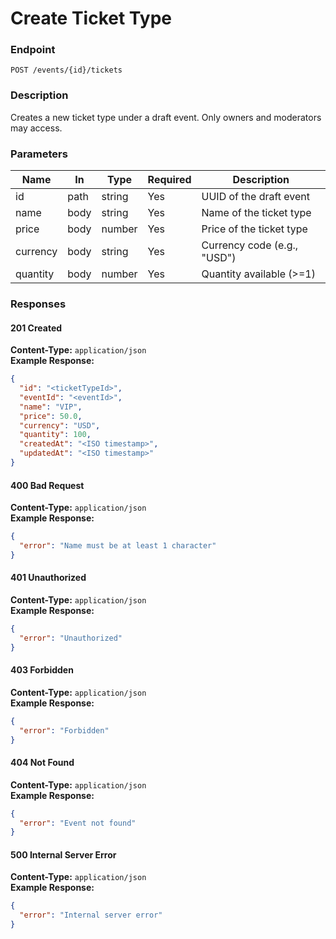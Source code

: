 # Create Ticket Type

### Endpoint

`POST /events/{id}/tickets`

### Description

Creates a new ticket type under a draft event. Only owners and moderators may access.

### Parameters

| Name     | In   | Type   | Required | Description                 |
| -------- | ---- | ------ | -------- | --------------------------- |
| id       | path | string | Yes      | UUID of the draft event     |
| name     | body | string | Yes      | Name of the ticket type     |
| price    | body | number | Yes      | Price of the ticket type    |
| currency | body | string | Yes      | Currency code (e.g., "USD") |
| quantity | body | number | Yes      | Quantity available (>=1)    |

### Responses

#### 201 Created

**Content-Type:** `application/json`  
**Example Response:**

```json
{
  "id": "<ticketTypeId>",
  "eventId": "<eventId>",
  "name": "VIP",
  "price": 50.0,
  "currency": "USD",
  "quantity": 100,
  "createdAt": "<ISO timestamp>",
  "updatedAt": "<ISO timestamp>"
}
```

#### 400 Bad Request

**Content-Type:** `application/json`  
**Example Response:**

```json
{
  "error": "Name must be at least 1 character"
}
```

#### 401 Unauthorized

**Content-Type:** `application/json`  
**Example Response:**

```json
{
  "error": "Unauthorized"
}
```

#### 403 Forbidden

**Content-Type:** `application/json`  
**Example Response:**

```json
{
  "error": "Forbidden"
}
```

#### 404 Not Found

**Content-Type:** `application/json`  
**Example Response:**

```json
{
  "error": "Event not found"
}
```

#### 500 Internal Server Error

**Content-Type:** `application/json`  
**Example Response:**

```json
{
  "error": "Internal server error"
}
```
